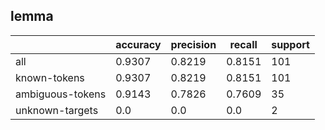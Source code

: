
## lemma

|                  | accuracy | precision | recall | support |
|------------------|----------|-----------|--------|---------|
| all              | 0.9307   | 0.8219    | 0.8151 | 101     |
| known-tokens     | 0.9307   | 0.8219    | 0.8151 | 101     |
| ambiguous-tokens | 0.9143   | 0.7826    | 0.7609 | 35      |
| unknown-targets  | 0.0      | 0.0       | 0.0    | 2       |


